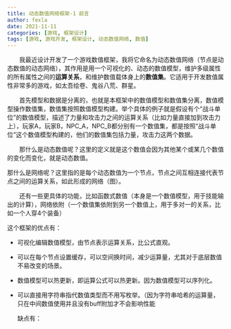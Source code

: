 ```yaml
---
title: 动态数值网络框架-1 前言
author: fexla
date: 2021-11-11
categories: [游戏, 框架设计]
tags: [游戏, 游戏开发, 框架设计, 动态数值网络, 数值]
---
```


　　我最近设计开发了一个游戏数值框架，我将它命名为动态数值网络（节点是动态数值的动态网络），其作用是用一个可视化的、动态的数值模型，维护多级属性的所有属性之间的**运算关系**，和维护数值载体身上的**数值集**。它适用于开发数值属性非常多的游戏，如太吾绘卷、鬼谷八荒、群星。

　　首先模型和数据是分离的，也就是本框架中的数值模型和数值集分离，数值模型操作数值集，数值集按照数值模型构建。举个具体的例子就是假设有个“战斗单位”的数值模型，描述了力量和攻击力之间的运算关系（比如力量直接加到攻击力上），玩家A，玩家B，NPC_A，NPC_B都分别有一个数值集，都是按照“战斗单位”这个数值模型构建的，他们的数值集包括力量，攻击力这两个数据。

　　那什么是动态数值呢？这里的定义就是这个数值会因为其他某个或某几个数值的变化而变化，就是动态数值。

​		那什么是网络呢？这里指的是每个动态数值为一个节点，节点之间互相连接代表节点之间的运算关系，如此形成的网络（图）。

　　还有一些更具体的功能，比如函数式数值（本身是一个数值模型，用于技能输出的计算），网络依附（一个数值集依附到另一个数值上，用于多对一的关系，比如一个人穿4个装备）

这个框架的优点有：

- 可视化编辑数值模型，由节点表示运算关系，比公式直观。

- 可以在每个节点设置缓存，可以空间换时间，减少运算量，尤其对于底层数值不易改变的场景。

- 数值模型可以热更新，即运算公式可以热更新。因为数值模型可以序列化。

- 可以直接用字符串指代数值类型而不用写枚举。（因为字符串哈希的运算量，只在中间数值使用并且没有buff附加才不会影响性能

  

  缺点有：

  